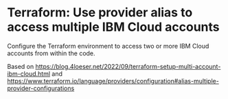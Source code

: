 # Terraform: Use provider alias to access multiple IBM Cloud accounts
Configure the Terraform environment to access two or more IBM Cloud accounts from within the code.

Based on https://blog.4loeser.net/2022/09/terraform-setup-multi-account-ibm-cloud.html
and https://www.terraform.io/language/providers/configuration#alias-multiple-provider-configurations

